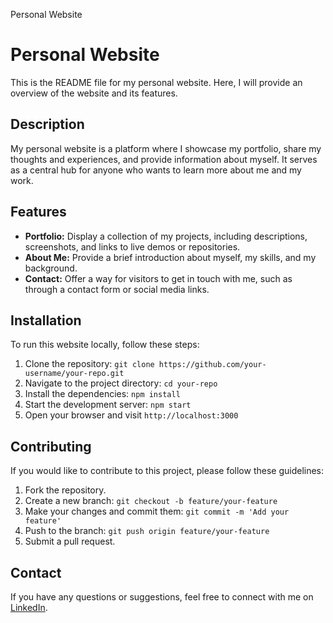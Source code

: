 Personal Website
# Personal Website

This is the README file for my personal website. Here, I will provide an overview of the website and its features.

## Description

My personal website is a platform where I showcase my portfolio, share my thoughts and experiences, and provide information about myself. It serves as a central hub for anyone who wants to learn more about me and my work.

## Features

- **Portfolio:** Display a collection of my projects, including descriptions, screenshots, and links to live demos or repositories.
- **About Me:** Provide a brief introduction about myself, my skills, and my background.
- **Contact:** Offer a way for visitors to get in touch with me, such as through a contact form or social media links.

## Installation

To run this website locally, follow these steps:

1. Clone the repository: `git clone https://github.com/your-username/your-repo.git`
2. Navigate to the project directory: `cd your-repo`
3. Install the dependencies: `npm install`
4. Start the development server: `npm start`
5. Open your browser and visit `http://localhost:3000`

## Contributing

If you would like to contribute to this project, please follow these guidelines:

1. Fork the repository.
2. Create a new branch: `git checkout -b feature/your-feature`
3. Make your changes and commit them: `git commit -m 'Add your feature'`
4. Push to the branch: `git push origin feature/your-feature`
5. Submit a pull request.

## Contact

If you have any questions or suggestions, feel free to connect with me on [LinkedIn](https://www.linkedin.com/in/zulqs/).